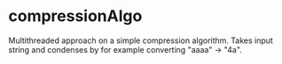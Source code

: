 # compressionAlgo

Multithreaded approach on a simple compression algorithm. Takes input string and condenses by for example converting "aaaa" -> "4a".
